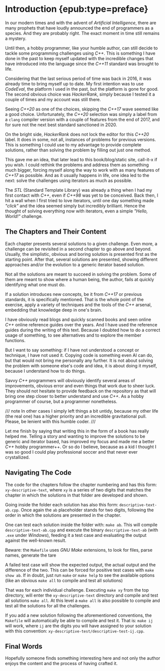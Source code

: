 # Introduction {epub:type=preface}

In our modern times and with the advent of *Artificial Intelligence*, there are many prophets that have loudly announced the end of programmers as a species. And they are probably right. The exact moment in time still remains a mystery.

Until then, a hobby programmer, like your humble author, can still decide to tackle some programming challenges using *C++*. This is something I have done in the past to keep myself updated with the incredible changes that have introduced into the language since the *C++11* standard was brought to life.

Considering that the last serious period of time was back in 2016, it was already time to bring myself up to date. My first intention was to use *CodeEval*, the platform I used in the past, but the platform is gone for good. The second obvious choice was *HackerRank*, simply because I tested it a couple of times and my account was still there.

Seeing *C++20* as one of the choices, skipping the *C++17* wave seemed like a good choice. Unfortunately, the *C++20* selection was simply a label from a `clang` compiler version with a couple of features from the end of 2017, and for sure not the next best standard sanctioned in 2020.

On the bright side, *HackerRank* does not lock the editor for this *C++20* label. It does in some, not all, instances of problems for previous versions. This is something I could use to my advantage to provide complete solutions, rather than solving the problem by filling out just one method.

This gave me an idea, that later lead to this book/blog/static site, call-it-x if you wish. I could rethink the problems and address them as something much bigger, forcing myself along the way to work with as many features of *C++17* as possible. And as it usually happens in life, one idea led to the next: solve the challenges using iterators as much as possible.

The *STL* (Standard Template Library) was already a thing when I had my first contact with *C++*, even if *C++98* was yet to be conceived. Back then, I hit a wall when I first tried to love iterators, until one day something made *"click"* and the idea seemed simply but incredibly brilliant. Hence the thought of solving everything now with iterators, even a simple *"Hello, World!"* challenge.

## The Chapters and Their Content

Each chapter presents several solutions to a given challenge. Even more, a challenge can be revisited in a second chapter to go above and beyond. Usually, the simplistic, obvious and boring solution is presented first as the starting point. After that, several solutions are presented, showing different approaches and/or the evolution to a generic iterator based solution. 

Not all the solutions are meant to succeed in solving the problem. Some of them are meant to show where a human being, the author, fails at quickly identifying what one must do.

If a solution introduces new concepts, be it from *C++17* or previous standards, it is specifically mentioned. That is the whole point of the exercise, apply a variety of techniques and the tools of the *C++* arsenal, embedding that knowledge deep in one's brain.

I have obviously read blogs and quickly scanned books and seen online *C++* online reference guides over the years. And I have used the reference guides during the writing of this text. Because I doubted how to do a correct usage of something, to see alternatives and to explore the member functions.

But I want to say something: if I have not understood a concept or technique, I have not used it. Copying code is something even AI can do, but that would not bring me personally any further. It is not about solving the problem with someone else's code and idea, it is about doing it myself, because I understand how to do things.

Savvy *C++* programmers will obviously identify several areas of improvements, obvious error and even things that work due to sheer luck. They should not hesitate to provide feedback on the repository as that will bring one step closer to better understand and use *C++*. As a hobby programmer of course, but a programmer nonetheless.

/// note
In other cases I simply left things a bit untidy, because my other life (the real one) has a higher priority and an incredible gravitational pull. Please, be lenient with this humble coder.
///

Let me finish by saying that writing this in the form of a book has really helped me. Telling a story and wanting to improve the solutions to be generic and iterator based, has improved my focus and made me a better *C++* hobby programmer++. Or so do I believe, because as a kid I thought I was so good I could play professional soccer and that never ever crystallized. 

## Navigating The Code

The code for the chapters follow the chapter numbering and has this form: `xy-descriptive-text`, where `xy` is a series of two digits that matches the chapter in which the solutions in that folder are developed and shown.

Going inside the folder each solution has also this form: `descriptive-text-ab.cpp`. Once again the `ab` placeholder stands for two digits, following the order in which the solutions are presented in the chapter.

One can test each solution inside the folder with: `make ab`. This will compile `descriptive-text-ab.cpp` and execute the binary `descriptive-text-ab` (with `.exe` under *Windows*), feeding it a test case and evaluating the output against the well-known result.

Beware: the `Makefile` uses *GNU Make* extensions, to look for files, parse names, generate the tare

A failed test case will show the expected output, the actual output and the difference of the two. This can be forced for positive test cases with `make show ab`. If in doubt, just run `make` or `make help` to see the available options (like an obvious `make all` to compile and test all solutions)

That was for each individual challenge. Executing `make xy` from the top directory, will enter the `xy-descriptive-text` directory and compile and test all solutions `make all`. At this level a `make all` is also possible to compile and test all the solutions for all the challenges.

If you add a new solution following the aforementioned conventions, the `Makefile` will automatically be able to compile and test it. That is: `make ij` will work, where `ij` are the digits you will have assigned to your solution with this convention: `xy-descriptive-test/descriptive-test-ij.cpp`.

## Final Words

Hopefully someone finds something interesting here and not only the author enjoys the content and the process of having crafted it.
